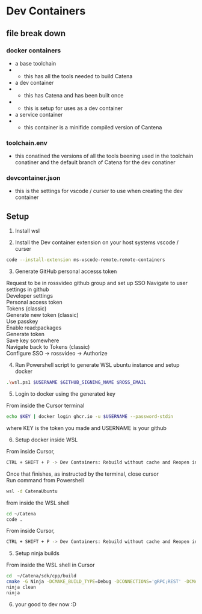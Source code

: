 # Dev Containers

## file break down

### docker containers

- a base toolchain
- - this has all the tools needed to build Catena
- a dev container
- - this has Catena and has been built once
- - this is setup for uses as a dev container
- a service container
- - this container is a minifide compiled version of Cantena

### toolchain.env
- this conatined the versions of all the tools beening used in the toolchain conatiner and the default branch of Catena for the dev conatiner

### devcontainer.json
- this is the settings for vscode / curser to use when creating the dev container

## Setup
1. Install wsl

2. Install the Dev container extension on your host systems vscode / curser
```sh
code --install-extension ms-vscode-remote.remote-containers
```

3. Generate GitHub personal accesss token

Request to be in rossvideo github group and set up SSO
Navigate to user settings in github  
Developer settings  
Personal access token  
Tokens (classic)  
Generate new token (classic)  
Use passkey  
Enable read:packages  
Generate token  
Save key somewhere  
Navigate back to Tokens (classic)  
Configure SSO -> rossvideo -> Authorize  

4. Run Powershell script to generate WSL ubuntu instance and setup docker
```sh
.\wsl.ps1 $USERNAME $GITHUB_SIGNING_NAME $ROSS_EMAIL
```

5. Login to docker using the generated key

From inside the Cursor terminal
```sh
echo $KEY | docker login ghcr.io -u $USERNAME --password-stdin
```
where KEY is the token you made and USERNAME is your github 

6. Setup docker inside WSL

From inside Cursor,
```sh
CTRL + SHIFT + P -> Dev Containers: Rebuild without cache and Reopen in Container
```
Once that finishes, as instructed by the terminal, close cursor  
Run command from Powershell
```sh
wsl -d CatenaUbuntu
```
from inside the WSL shell
```sh
cd ~/Catena
code .
```
From inside Cursor,
```sh
CTRL + SHIFT + P -> Dev Containers: Rebuild without cache and Reopen in Container
```
5. Setup ninja builds

From inside the WSL shell in Cursor
```sh
cd  ~/Catena/sdk/cpp/build
cmake -G Ninja -DCMAKE_BUILD_TYPE=Debug -DCONNECTIONS='gRPC;REST' -DCMAKE_INSTALL_PREFIX=/usr/local/.local ~/Catena/sdks/cpp
ninja clean
ninja
```
6. your good to dev now :D
